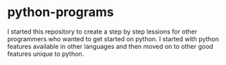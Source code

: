 # python-programs
I started this repository to create a step by step lessions for other programmers who wanted to get started on python. I started with python features available in other languages and then moved on to other good features unique to python.
